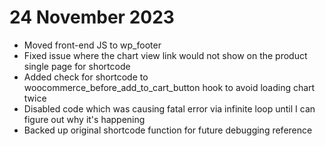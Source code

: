 # 24 November 2023
- Moved front-end JS to wp_footer
- Fixed issue where the chart view link would not show on the product single page for shortcode
- Added check for shortcode to woocommerce_before_add_to_cart_button hook to avoid loading chart twice
- Disabled code which was causing fatal error via infinite loop until I can figure out why it's happening
- Backed up original shortcode function for future debugging reference
